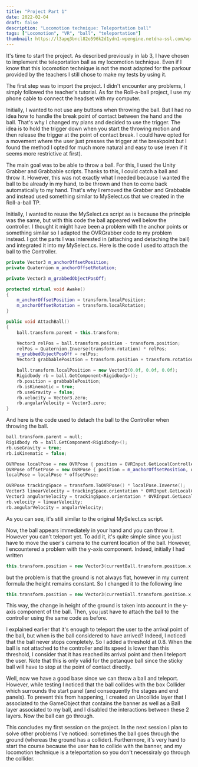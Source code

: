 ```yaml
---
title: "Project Part 1"
date: 2022-02-04
draft: false
description: "Locomotion technique: Teleportation ball"
tags: ["Locomotion", "VR", "ball", "teleportation"]
thumbnail: https://l3apq3bncl82o596k2d1ydn1-wpengine.netdna-ssl.com/wp-content/uploads/2019/06/KATloco_5.jpg
---
```


It's time to start the project. As described previously in lab 3, I have chosen to implement the teleportation ball as my locomotion technique. 
Even if I know that this locomotion technique is not the most adapted for the parkour provided by the teachers I still chose to make my tests by using it. 

The first step was to import the project. I didn't encounter any problems, I simply followed the teacher's tutorial. As for the Roll-a-ball project, 
I use my phone cable to connect the headset with my computer.

Initially, I wanted to not use any buttons when throwing the ball. But I had no idea how to handle the break point of contact between the hand and the ball. 
That's why I changed my plans and decided to use the trigger. The idea is to hold the trigger down when you start the throwing motion and then release the trigger 
at the point of contact break. I could have opted for a movement where the user just presses the trigger at the breakpoint but I found the method 
I opted for much more natural and easy to use (even if it seems more restrictive at first). 

The main goal was to be able to throw a ball. For this, I used the Unity Grabber and Grabbable scripts. Thanks to this, I could catch a ball and throw it. 
However, this was not exactly what I needed because I wanted the ball to be already in my hand, to be thrown and then to come back automatically to my hand. 
That's why I removed the Grabber and Grabbable and instead used something similar to MySelect.cs that we created in the Roll-a-ball TP. 

Initially, I wanted to reuse the MySelect.cs script as is because the principle was the same, but with this code the ball appeared well below the controller. 
I thought it might have been a problem with the anchor points or something similar so I adapted the OVRGrabber code to my problem instead. I got the parts I was interested in 
(attaching and detaching the ball) and integrated it into my MySelect.cs. Here is the code I used to attach the ball to the Controller.

```c++
private Vector3 m_anchorOffsetPosition;
private Quaternion m_anchorOffsetRotation;

private Vector3 m_grabbedObjectPosOff;

protected virtual void Awake()
{
	m_anchorOffsetPosition = transform.localPosition;
	m_anchorOffsetRotation = transform.localRotation;
}

public void AttachBall()
{
	ball.transform.parent = this.transform;

	Vector3 relPos = ball.transform.position - transform.position;
	relPos = Quaternion.Inverse(transform.rotation) * relPos;
	m_grabbedObjectPosOff = relPos;
	Vector3 grabbablePosition = transform.position + transform.rotation * m_grabbedObjectPosOff;

	ball.transform.localPosition = new Vector3(0.0f, 0.0f, 0.0f);
	Rigidbody rb = ball.GetComponent<Rigidbody>();
	rb.position = grabbablePosition;
	rb.isKinematic = true;
	rb.useGravity = false;
	rb.velocity = Vector3.zero;
	rb.angularVelocity = Vector3.zero;
}
```

And here is the code used to detach the ball to the Controller when throwing the ball.

```c++
ball.transform.parent = null;
Rigidbody rb = ball.GetComponent<Rigidbody>();
rb.useGravity = true;
rb.isKinematic = false;

OVRPose localPose = new OVRPose { position = OVRInput.GetLocalControllerPosition(controller), orientation = OVRInput.GetLocalControllerRotation(controller) };
OVRPose offsetPose = new OVRPose { position = m_anchorOffsetPosition, orientation = m_anchorOffsetRotation };
localPose = localPose * offsetPose;

OVRPose trackingSpace = transform.ToOVRPose() * localPose.Inverse();
Vector3 linearVelocity = trackingSpace.orientation * OVRInput.GetLocalControllerVelocity(controller);
Vector3 angularVelocity = trackingSpace.orientation * OVRInput.GetLocalControllerAngularVelocity(controller);
rb.velocity = linearVelocity;
rb.angularVelocity = angularVelocity;
```
As you can see, it's still similar to the original MySelect.cs script.

Now, the ball appears immediately in your hand and you can throw it. However you can't teleport yet. To add it, it's quite simple since you just have to move the user's 
camera to the current location of the ball. However, I encountered a problem with the y-axis component. Indeed, initially I had written 

```c++
this.transform.position = new Vector3(currentBall.transform.position.x, this.transform.position.y, currentBall.transform.position.z);
```

but the problem is that the ground is not always flat, however in my current formula the height remains constant. So I changed it to the following line 

```c++
this.transform.position = new Vector3(currentBall.transform.position.x, currentBall.transform.position.y + this.transform.position.y, currentBall.transform.position.z);
```

This way, the change in height of the ground is taken into account in the y-axis component of the ball. Then, you just have to attach the ball to the controller 
using the same code as before.

I explained earlier that it's enough to teleport the user to the arrival point of the ball, but when is the ball considered to have arrived? 
Indeed, I noticed that the ball never stops completely. So I added a threshold at 0.8. When the ball is not attached to the controller and its speed is lower than this threshold,
I consider that it has reached its arrival point and then I teleport the user. Note that this is only valid for the petanque ball since the sticky ball will have 
to stop at the point of contact directly.

Well, now we have a good base since we can throw a ball and teleport. However, while testing I noticed that the ball collides with the box Collider which surrounds 
the start panel (and consequently the stages and end panels). To prevent this from happening, I created an Uncollide layer that I associated to the GameObject that contains the banner 
as well as a Ball layer associated to my ball, and I disabled the interactions between these 2 layers. Now the ball can go through.

This concludes my first session on the project. In the next session I plan to solve other problems I've noticed: sometimes the ball goes through the ground 
(whereas the ground has a collider). Furthermore, it's very hard to start the course because the user has to collide with the banner, and my locomotion technique is a teleportation so 
you don't necessiraly go through the collider.

